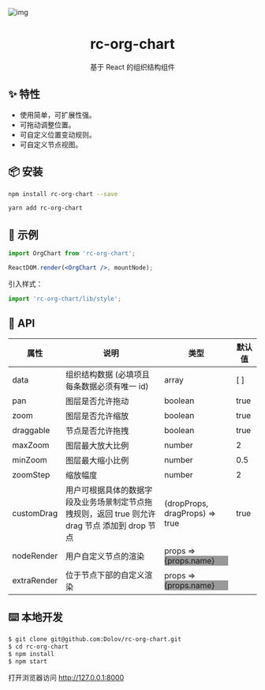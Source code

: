 ![img](https://cdn.clickapaas.com/uPic/WX20231212-134204@2x.png)

<h1 align="center">rc-org-chart</h1>

<div align="center">
基于 React 的组织结构组件
</div>

## ✨ 特性
- 使用简单，可扩展性强。
- 可拖动调整位置。
- 可自定义位置变动规则。
- 可自定义节点视图。



## 📦 安装
```bash
npm install rc-org-chart --save
```

```bash
yarn add rc-org-chart
```

## 🔨 示例
```jsx
import OrgChart from 'rc-org-chart';

ReactDOM.render(<OrgChart />, mountNode);
```

引入样式：

```jsx
import 'rc-org-chart/lib/style';  
```
## 🍭 API
| 属性 | 说明 | 类型 | 默认值 |
| --- | --- | --- | --- |
| data | 组织结构数据 (必填项且每条数据必须有唯一 id) | array | [ ] |
| pan | 图层是否允许拖动 | boolean | true |
| zoom | 图层是否允许缩放 | boolean | true |
| draggable | 节点是否允许拖拽 | boolean | true |
| maxZoom | 图层最大放大比例 | number | 2 |
| minZoom | 图层最大缩小比例 | number | 0.5 |
| zoomStep | 缩放幅度 | number | 2 |
| customDrag | 用户可根据具体的数据字段及业务场景制定节点拖拽规则，返回 true 则允许 drag 节点 添加到 drop 节点 | (dropProps, dragProps) => true | true |
| nodeRender | 用户自定义节点的渲染 | props => <div style="background:#999">{props.name}</div> |  |
| extraRender | 位于节点下部的自定义渲染 | props => <div style="background:#999">{props.name}</div> |  |



## ⌨️ 本地开发
```bash
$ git clone git@github.com:Dolov/rc-org-chart.git
$ cd rc-org-chart
$ npm install
$ npm start
```

打开浏览器访问 http://127.0.0.1:8000